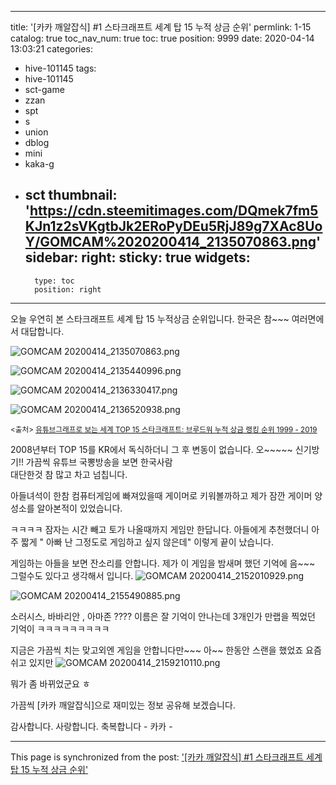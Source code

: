 
---
title: '[카카 깨알잡식] #1  스타크래프트 세계 탑 15 누적 상금 순위'
permlink: 1-15
catalog: true
toc_nav_num: true
toc: true
position: 9999
date: 2020-04-14 13:03:21
categories:
- hive-101145
tags:
- hive-101145
- sct-game
- zzan
- spt
- s
- union
- dblog
- mini
- kaka-g
- sct
thumbnail: 'https://cdn.steemitimages.com/DQmek7fm5KJn1z2sVKgtbJk2ERoPyDEu5RjJ89g7XAc8UoY/GOMCAM%2020200414_2135070863.png'
sidebar:
    right:
        sticky: true
widgets:
    -
        type: toc
        position: right
---


오늘 우연히 본 스타크래프트 세계 탑 15 누적상금 순위입니다. 
한국은 참~~~ 여러면에서 대답합니다. 

![GOMCAM 20200414_2135070863.png](https://cdn.steemitimages.com/DQmek7fm5KJn1z2sVKgtbJk2ERoPyDEu5RjJ89g7XAc8UoY/GOMCAM%2020200414_2135070863.png)

![GOMCAM 20200414_2135440996.png](https://cdn.steemitimages.com/DQmPvXAfm2WQhAEU4bpdjAfhfv8SW4rRnmBPnoYfGakZnNW/GOMCAM%2020200414_2135440996.png)

![GOMCAM 20200414_2136330417.png](https://cdn.steemitimages.com/DQmWrr2cfuaDgCsrPoRSzdCqcFhSNuTivY8CMm2rPX5onVM/GOMCAM%2020200414_2136330417.png)

![GOMCAM 20200414_2136520938.png](https://cdn.steemitimages.com/DQmQuq1Fkr6zXLF9h9NBZpqGoFBBs4cwGkFxKCm5LFWdRuC/GOMCAM%2020200414_2136520938.png)

<sub><출처> [유튜브그래프로 보는 세계 TOP 15 스타크래프트: 브루드워 누적 상금 랭킹 순위 1999 - 2019](www.youtube.com/watch?v=zP2CzzKVhuI)</sub>

2008년부터 TOP 15를  KR에서 독식하더니
그 후 변동이 없습니다.   오~~~~~   신기방기!!
가끔씩 유튜브 국뽕방송을 보면 한국사람  
대단한것  참 많고 차고 넘칩니다. 

아들녀석이 한참 컴퓨터게임에 빠져있을때 
게이머로 키워볼까하고 제가 잠깐 게이머 양성소를
알아본적이 있었습니다. 

ㅋㅋㅋㅋ 잠자는 시간 빼고 토가 나올때까지
게임만 한답니다.  아들에게 추천했더니 
아주 짧게 " 아빠 난 그정도로 게임하고 싶지 않은데"
이렇게 끝이 났습니다.  

게임하는 아들을 보면 잔소리를 안합니다.
제가 이 게임을 밤새며 했던 기억에 음~~~
그럴수도 있다고 생각해서 입니다. 
 ![GOMCAM 20200414_2152010929.png](https://cdn.steemitimages.com/DQme3sdgTF7pQEoXEnR5sP7HrQZx4o7x7MBezHG5AiuAjsP/GOMCAM%2020200414_2152010929.png)

![GOMCAM 20200414_2155490885.png](https://cdn.steemitimages.com/DQmbo1PsWM5Kkb71BxSGa5ARXocKZwUTZ7tbCEZT4bF6HPa/GOMCAM%2020200414_2155490885.png)

소러시스, 바바리안 , 아마존 ????  이름은 잘 기억이 안나는데 
3개인가 만랩을 찍었던 기억이 ㅋㅋㅋㅋㅋㅋㅋㅋㅋ

지금은 가끔씩 치는 맞고외엔 게임을 안합니다만~~~
아~~ 한동안 스랜을 했었죠 요즘 쉬고 있지만
![GOMCAM 20200414_2159210110.png](https://cdn.steemitimages.com/DQmZZrwB8zRgp1X8zF62uk3o3j8DFs8uGcrhU5bZurada5D/GOMCAM%2020200414_2159210110.png)

뭐가 좀 바뀌었군요 ㅎ

가끔씩 [카카 깨알잡식]으로 재미있는 정보 공유해 보겠습니다. 

감사합니다.  사랑합니다.  축복합니다 - 카카 -

- - -

This page is synchronized from the post: ['[카카 깨알잡식] #1  스타크래프트 세계 탑 15 누적 상금 순위'](https://steemit.com/@kibumh/1-15)
